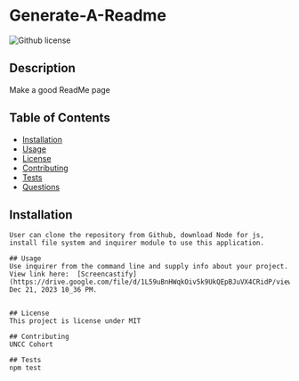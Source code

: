 # Generate-A-Readme
  ![Github license](http://img.shields.io/badge/license-MIT-blue.svg)

  ## Description 
  Make a good ReadMe page

  ## Table of Contents
  * [Installation](#installation)
  * [Usage](#usage)
  * [License](#license)
  * [Contributing](#contributing)
  * [Tests](#tests)
  * [Questions](#questions)
  

  ## Installation 
    User can clone the repository from Github, download Node for js, install file system and inquirer module to use this application. 

    ## Usage 
    Use inquirer from the command line and supply info about your project.  
    View link here:  [Screencastify](https://drive.google.com/file/d/1L59uBnHWqkOiv5k9UkQEpBJuVX4CRidP/view).README_ Dec 21, 2023 10_36 PM.


    ## License 
    This project is license under MIT

    ## Contributing 
    UNCC Cohort

    ## Tests
    npm test
  